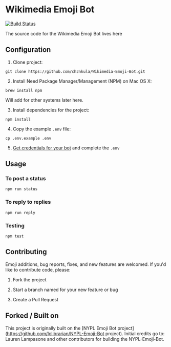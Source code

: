 # Wikimedia Emoji Bot

[![Build Status](https://travis-ci.org/ch3nkula/Wikimedia-Emoji-Bot.svg?branch=master)](https://travis-ci.org/ch3nkula/Wikimedia-Emoji-Bot)

The source code for the Wikimedia Emoji Bot lives here

## Configuration

1. Clone project:
  ```shell
  git clone https://github.com/ch3nkula/Wikimedia-Emoji-Bot.git
  ```

2. Install Need Package Manager/Management (NPM) on Mac OS X:
  ```shell
  brew install npm
  ```

  Will add for other systems later here.

3. Install dependencies for the project:

  ```shell
  npm install
  ```

4. Copy the example `.env` file:

  ```shell
  cp .env.example .env
  ```

5. [Get credentials for your bot](https://dev.twitter.com/) and complete the `.env`

## Usage

### To post a status

```shell
npm run status
```

### To reply to replies

```shell
npm run reply
```

### Testing

```shell
npm test
```

## Contributing

Emoji additions, bug reports, fixes, and new features are welcomed. If you'd like to contribute code, please:

1. Fork the project

2. Start a branch named for your new feature or bug

3. Create a Pull Request

## Forked / Built on

This project is originally built on the [NYPL Emoji Bot project](https://github.com/lolibrarian/NYPL-Emoji-Bot project). Initial credits go to: Lauren Lampasone and other contributors for building the NYPL-Emoji-Bot.

